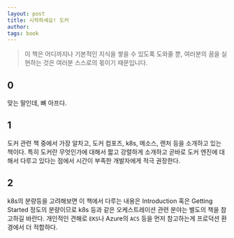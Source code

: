 ```yaml
---
layout: post
title: 시작하세요! 도커
author: 
tags: book
---
```


> 이 책은 어디까지나 기본적인 지식을 쌓을 수 있도록 도와줄 뿐, 여러분의 꿈을 실현하는 것은 여러분 스스로의 몫이기 때문입니다.

## 0

맞는 말인데, 뼈 아프다.

## 1

도커 관련 책 중에서 가장 알차고, 도커 컴포즈, k8s, 메소스, 랜처 등을 소개하고 있는 책이다. 특히 도커란 무엇인가에 대해서 짧고 강렬하게 소개하고 곧바로 도커 엔진에 대해서 다루고 있다는 점에서 시간이 부족한 개발자에게 적극 권장한다.

## 2

k8s의 분량등을 고려해보면 이 책에서 다루는 내용은 Introduction 혹은 Getting Started 정도의 분량이므로 k8s 등과 같은 오케스트레이션 관련 분야는 별도의 책을 참고하길 바란다. 개인적인 견해로 `EKS`나 Azure의 `ACS` 등을 먼저 참고하는게 프로덕션 환경에서 더 적합하다.
